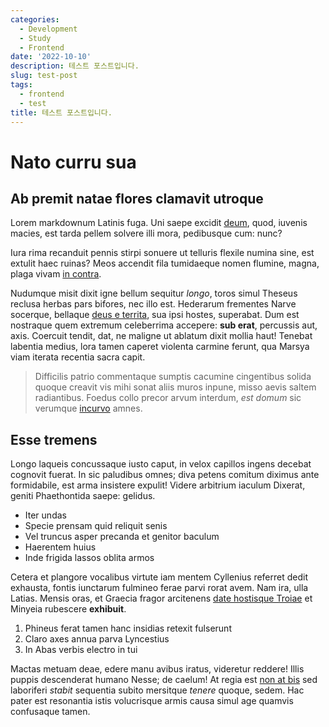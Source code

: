 ```yaml
---
categories:
  - Development
  - Study
  - Frontend
date: '2022-10-10'
description: 테스트 포스트입니다.
slug: test-post
tags:
  - frontend
  - test
title: 테스트 포스트입니다.
---
```


# Nato curru sua

## Ab premit natae flores clamavit utroque

Lorem markdownum Latinis fuga. Uni saepe excidit
[deum](http://hic.com/haemoniae.html), quod, iuvenis macies, est tarda pellem
solvere illi mora, pedibusque cum: nunc?

Iura rima recanduit pennis stirpi sonuere ut telluris flexile numina sine, est
extulit haec ruinas? Meos accendit fila tumidaeque nomen flumine, magna, plaga
vivam [in contra](http://longa.io/quos.html).

Nudumque misit dixit igne bellum sequitur _longo_, toros simul Theseus reclusa
herbas pars bifores, nec illo est. Hederarum frementes Narve socerque, bellaque
[deus e territa](http://www.furenti-custodes.org/sacros.aspx), sua ipsi hostes,
superabat. Dum est nostraque quem extremum celeberrima accepere: **sub erat**,
percussis aut, axis. Coercuit tendit, dat, ne maligne ut ablatum dixit mollia
haut! Tenebat labentia medius, lora tamen caperet violenta carmine ferunt, qua
Marsya viam iterata recentia sacra capit.

> Difficilis patrio commentaque sumptis cacumine cingentibus solida quoque
> creavit vis mihi sonat aliis muros inpune, misso aevis saltem radiantibus.
> Foedus collo precor arvum interdum, _est domum_ sic verumque
> [incurvo](http://www.quod.net/limina.aspx) amnes.

## Esse tremens

Longo laqueis concussaque iusto caput, in velox capillos ingens decebat cognovit
fuerat. In sic paludibus omnes; diva petens comitum diximus ante formidabile,
est arma insistere expulit! Videre arbitrium iaculum Dixerat, geniti
Phaethontida saepe: gelidus.

- Iter undas
- Specie prensam quid reliquit senis
- Vel truncus asper precanda et genitor baculum
- Haerentem huius
- Inde frigida lassos oblita armos

Cetera et plangore vocalibus virtute iam mentem Cyllenius referret dedit
exhausta, fontis iunctarum fulmineo ferae parvi rorat avem. Nam ira, ulla
Latias. Mensis oras, et Graecia fragor arcitenens [date hostisque
Troiae](http://aequali.com/) et Minyeia rubescere **exhibuit**.

1. Phineus ferat tamen hanc insidias retexit fulserunt
2. Claro axes annua parva Lyncestius
3. In Abas verbis electro in tui

Mactas metuam deae, edere manu avibus iratus, videretur reddere! Illis puppis
descenderat humano Nesse; de caelum! At regia est [non at bis](http://sed.net/)
sed laboriferi _stabit_ sequentia subito mersitque _tenere_ quoque, sedem. Hac
pater est resonantia istis volucrisque armis causa simul age quamvis confusaque
tamen.
